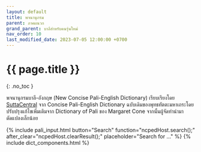 ```yaml
---
layout: default
title: พจนานุกรม
parent: ภาคผนวก
grand_parent: บาลีสำหรับคนรุ่นใหม่
nav_order: 10
last_modified_date: 2023-07-05 12:00:00 +0700
---
```


# {{ page.title }}
{: .no_toc }

พจนานุกรมบาลี-อังกฤษ (New Concise Pali-English Dictionary) เรียบเรียงโดย [SuttaCentral](https://suttacentral.net) จาก Concise Pali-English Dictionary ฉบับเดิมของพุทธทัตตะมหาเถระโดยปรับปรุงแก้ไขเพิ่มเติมจาก Dictionary of Pali ของ Margaret Cone จากนั้นผู้จัดทำนำมาดัดแปลงเล็กน้อย

{% include pali_input.html button="Search" function="ncpedHost.search();" after_clear="ncpedHost.clearResult();" placeholder="Search for ..." %}
{% include dict_components.html %}
<script src="{{ site.jsassets_url }}/ncpedhost.js"></script>
<script src="{{ site.jsassets_url }}/ncped.js"></script>
<script>
ncped.url = "{{ site.ncped_url }}";
ncpedHost.dict = ncped;
ncpedHost.blockquote_class = "remark";
ncpedHost.paliInput = paliInput;
</script>
